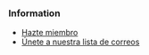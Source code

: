 <!--### Chapter Information
* Chapter Region-->

### Information
* [Hazte miembro](https://www.owasp.org/index.php/Membership)
* [Únete a nuestra lista de correos](https://groups.google.com/a/owasp.org/forum/#!forum/mexico-city-chapter)

<!--### Social Links
* [Meetup](#)
* [Social Link](#)-->
